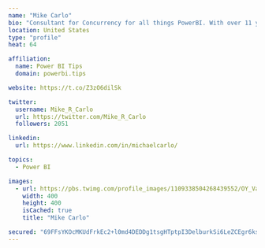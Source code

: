 ```yaml
---
name: "Mike Carlo"
bio: "Consultant for Concurrency for all things PowerBI. With over 11 years of data experience I'm making waves by deploying PowerBI into local Milwaukee Companies."
location: United States
type: "profile"
heat: 64

affiliation:
  name: Power BI Tips
  domain: powerbi.tips

website: https://t.co/Z3zO6dilSk

twitter:
  username: Mike_R_Carlo
  url: https://twitter.com/Mike_R_Carlo
  followers: 2051

linkedin:
  url: https://www.linkedin.com/in/michaelcarlo/

topics:
  - Power BI

images:
  - url: https://pbs.twimg.com/profile_images/1109338504268439552/OY_Va867_400x400.jpg
    width: 400
    height: 400
    isCached: true
    title: "Mike Carlo"

secured: "69FFsYKOcMKUdFrkEc2+l0md4DEDDg1tsgHTptpI3DelburkSi6LeZCEgr6ksl/bglexqOpwHgd0PNjSE7lZV74c0Ey6LCXNWt+7kjAsKRHjNJ4VFqAS8MKkzrVVgFbIIWGz9SuDJefLCFJdQIYrvK6Fj3ZHMOd7iy8RyvWDynR4VopOHjLwNE5aAS8gmYwn7bnHQp4dmAgXdRyMhwkCmly32lKaZd/S3n1B4X/ZuWXhBrDGjflXDL3uZvRNRJ9E0X6LOeSqekOJsvKCkN1KjVtRsF9XpvWOjEyQGpavvRSTzIGSoEudKH4+YJ53TOJn72YREiEvoiw/LhtXZGKL6oldCyaNTOGVs03WBFSrlMKBDvEUNhwIp38QwUdlBe8yi7z8c/lrhxXUkAPZTSH6u0gHhVS5jO4bqjb+R61eWdc=;AloHGcZs8ELBZo72WzGLWA=="
---
```


